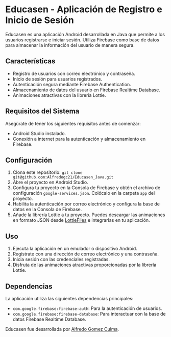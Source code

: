 # Educasen - Aplicación de Registro e Inicio de Sesión

Educasen es una aplicación Android desarrollada en Java que permite a los usuarios registrarse e iniciar sesión. Utiliza Firebase como base de datos para almacenar la información del usuario de manera segura.

## Características

- Registro de usuarios con correo electrónico y contraseña.
- Inicio de sesión para usuarios registrados.
- Autenticación segura mediante Firebase Authentication.
- Almacenamiento de datos del usuario en Firebase Realtime Database.
- Animaciones atractivas con la librería Lottie.

## Requisitos del Sistema

Asegúrate de tener los siguientes requisitos antes de comenzar:

- Android Studio instalado.
- Conexión a internet para la autenticación y almacenamiento en Firebase.

## Configuración

1. Clona este repositorio: `git clone git@github.com:Alfredogc21/Educasen_Java.git`
2. Abre el proyecto en Android Studio.
3. Configura tu proyecto en la Consola de Firebase y obtén el archivo de configuración `google-services.json`. Colócalo en la carpeta `app` del proyecto.
4. Habilita la autenticación por correo electrónico y configura la base de datos en la Consola de Firebase.
5. Añade la librería Lottie a tu proyecto. Puedes descargar las animaciones en formato JSON desde [LottieFiles](https://lottiefiles.com/) e integrarlas en tu aplicación.

## Uso

1. Ejecuta la aplicación en un emulador o dispositivo Android.
2. Regístrate con una dirección de correo electrónico y una contraseña.
3. Inicia sesión con las credenciales registradas.
4. Disfruta de las animaciones atractivas proporcionadas por la librería Lottie.

## Dependencias

La aplicación utiliza las siguientes dependencias principales:

- `com.google.firebase:firebase-auth`: Para la autenticación de usuarios.
- `com.google.firebase:firebase-database`: Para interactuar con la base de datos Firebase Realtime Database.

Educasen fue desarrollada por [Alfredo Gomez Culma](https://www.linkedin.com/in/alfredogc21).
